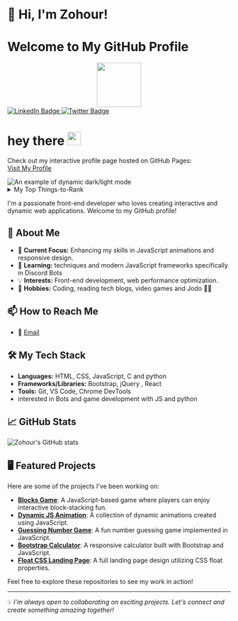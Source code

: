 # 👋 Hi, I'm Zohour!
# Welcome to My GitHub Profile



<div id="header" align="center">
  <img src="https://media.giphy.com/media/M9gbBd9nbDrOTu1Mqx/giphy.gif" width="100"/>
</div>

<div id="badges">
  <a href="your-linkedin-URL">
    <img src="https://img.shields.io/badge/LinkedIn-blue?style=for-the-badge&logo=linkedin&logoColor=white" alt="LinkedIn Badge"/>
  </a>
  <a href="your-twitter-URL">
    <img src="https://img.shields.io/badge/Twitter-blue?style=for-the-badge&logo=twitter&logoColor=white" alt="Twitter Badge"/>
  </a>
</div>
<img src="https://komarev.com/ghpvc/?username=your-github-username&style=flat-square&color=blue" alt=""/>

<h1>
  hey there
  <img src="https://media.giphy.com/media/hvRJCLFzcasrR4ia7z/giphy.gif" width="30px"/>
</h1>

Check out my interactive profile page hosted on GitHub Pages:  
[Visit My Profile](https://zu34.github.io/Profile-md/)

<picture>
  <source media="(prefers-color-scheme: dark)" srcset="https://via.placeholder.com/600x200/333333/FFFFFF?text=Dark+Mode+Image">
  <source media="(prefers-color-scheme: light)" srcset="https://via.placeholder.com/600x200/FFFFFF/000000?text=Light+Mode+Image">
  <img alt="An example of dynamic dark/light mode" src="https://via.placeholder.com/600x200/CCCCCC/333333?text=Default+Image">
</picture>


<details>
<summary>My Top Things-to-Rank</summary>

| Rank | Languages  |
|-----:|----------- |
|     1| JavaScript |
|     2| Python     |
|     3| SQL        |

</details>


I'm a passionate front-end developer who loves creating interactive and dynamic web applications. Welcome to my GitHub profile!

## 🚀 About Me
- 🔭 **Current Focus:** Enhancing my skills in JavaScript animations and responsive design.
- 🌱 **Learning:** techniques and modern JavaScript frameworks specifically in Discord Bots
- 💡 **Interests:** Front-end development, web performance optimization.
- 🎨 **Hobbies:** Coding, reading tech blogs, video games  and Jodo 🤸‍♀️

## 📫 How to Reach Me
- 📧 [Email](mailto:zohoureid44@gmail.com)



## 🛠️ My Tech Stack
- **Languages:** HTML, CSS, JavaScript, C and python 
- **Frameworks/Libraries:** Bootstrap, jQuery , React 
- **Tools:** Git, VS Code, Chrome DevTools
- interested in Bots and game development with JS and python 

## 📈 GitHub Stats
![Zohour's GitHub stats](https://github-readme-stats.vercel.app/api?username=Zu34&show_icons=true&theme=radical)

## 🖥️ Featured Projects
Here are some of the projects I've been working on:

- [**Blocks Game**](https://github.com/Zu34/Blocks-game-JS-): A JavaScript-based game where players can enjoy interactive block-stacking fun.
- [**Dynamic JS Animation**](https://github.com/Zu34/dynamic-js-animation-): A collection of dynamic animations created using JavaScript.
- [**Guessing Number Game**](https://github.com/Zu34/GussingNumber-js): A fun number guessing game implemented in JavaScript.
- [**Bootstrap Calculator**](https://github.com/Zu34/cal-bootstrap-js): A responsive calculator built with Bootstrap and JavaScript.
- [**Float CSS Landing Page**](https://github.com/Zu34/FLoat-css-full-Landing-page): A full landing page design utilizing CSS float properties.

Feel free to explore these repositories to see my work in action!

---

💡 _I'm always open to collaborating on exciting projects. Let's connect and create something amazing together!_
